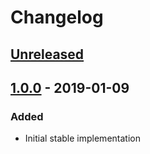# Changelog

## [Unreleased][]

## [1.0.0][] - 2019-01-09

### Added

- Initial stable implementation


[Unreleased]: https://github.com/niksy/element-within-viewport/compare/v1.0.0...HEAD
[1.0.0]: https://github.com/niksy/element-within-viewport/tree/v1.0.0